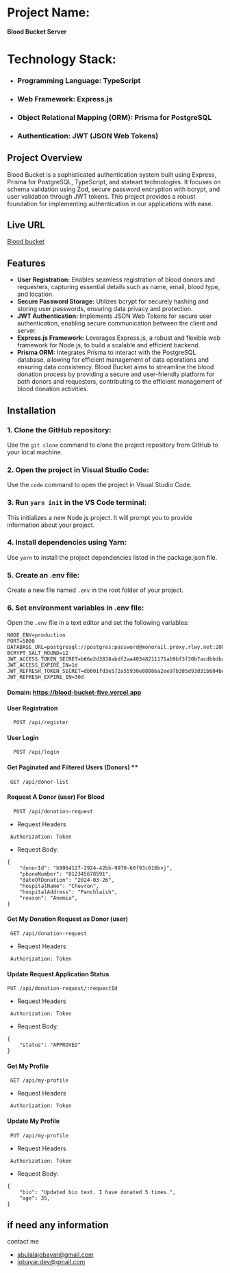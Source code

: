 # Project Name:  
**Blood Bucket Server**



# Technology Stack:
-  ### Programming Language: TypeScript
- ### Web Framework: Express.js
- ### Object Relational Mapping (ORM): Prisma for PostgreSQL
- ### Authentication: JWT (JSON Web Tokens)

## Project Overview

 Blood Bucket is a sophisticated authentication system built using Express, Prisma for PostgreSQL, TypeScript, and stateart technologies. It focuses on schema validation using Zod, secure password encryption with bcrypt, and user validation through JWT tokens. This project provides a robust foundation for implementing authentication in our applications with ease.

## Live URL
[Blood bucket](https://blood-bucket-five.vercel.app/)


## Features
- **User Registration:** Enables seamless registration of blood donors and requesters, capturing essential details such as name, email, blood type, and location.
- **Secure Password Storage:** Utilizes bcrypt for securely hashing and storing user passwords, ensuring data privacy and protection.
- **JWT Authentication:** Implements JSON Web Tokens for secure user authentication, enabling secure communication between the client and server.
- **Express.js Framework:** Leverages Express.js, a robust and flexible web framework for Node.js, to build a scalable and efficient backend.
- **Prisma ORM:** Integrates Prisma to interact with the PostgreSQL database, allowing for efficient management of data operations and ensuring data consistency.
Blood Bucket aims to streamline the blood donation process by providing a secure and user-friendly platform for both donors and requesters, contributing to the efficient management of blood donation activities.





## Installation

### 1. Clone the GitHub repository:
Use the `git clone` command to clone the project repository from GitHub to your local machine.

### 2. Open the project in Visual Studio Code:
Use the `code` command to open the project in Visual Studio Code.

### 3. Run `yarn init` in the VS Code terminal:
This initializes a new Node.js project. It will prompt you to provide information about your project.

### 4. Install dependencies using Yarn:
Use `yarn` to install the project dependencies listed in the package.json file.

### 5. Create an .env file:
Create a new file named `.env` in the root folder of your project.

### 6. Set environment variables in .env file:
Open the `.env` file in a text editor and set the following variables:

```plaintext
NODE_ENV=production
PORT=5000
DATABASE_URL=postgresql://postgres:password@monorail.proxy.rlwy.net:20888/railway
BCRYPT_SALT_ROUND=12
JWT_ACCESS_TOKEN_SECRET=b66e2d3838abdf2aa40348211171ab9bf3f30b7acdbbdbafd32ea2a14fa30392
JWT_ACCESS_EXPIRE_IN=1d
JWT_REFRESH_TOKEN_SECRET=db001fd3e572a55930e88086a2ee97b385d93d31b604be83fc2f8c4cee3b4e28e617600524f1423300873d72e91833f0ba617d6f6f14ede7e37d5ef95e009007
JWT_REFRESH_EXPIRE_IN=30d
```


#### Domain: https://blood-bucket-five.vercel.app

#### User Registration

```http
  POST /api/register
```

####  User Login

```http
  POST /api/login
```

#### Get Paginated and Filtered Users (Donors) **

```http
 GET /api/donor-list
```



#### Request A Donor (user) For Blood 


```http
  POST /api/donation-request

```
- Request Headers
```http
 Authorization: Token
```
- Request Body:
```http
{
    "donorId": "b9964127-2924-42bb-9970-60f93c016bvj",
    "phoneNumber": "012345678591",
    "dateOfDonation": "2024-03-26",
    "hospitalName": "Chevron",
    "hospitalAddress": "Panchlaish",
    "reason": "Anemia",
}
```



#### Get My Donation Request as Donor (user) 

```http
 GET /api/donation-request
```
- Request Headers
```http
 Authorization: Token
``` 

#### Update Request Application Status

```http
PUT /api/donation-request/:requestId

```
- Request Headers
```http
 Authorization: Token
``` 
- Request Body:
```http
{
    "status": "APPROVED"
}
``` 

#### Get My Profile 


```http
 GET /api/my-profile

```
- Request Headers
```http
 Authorization: Token
``` 

#### Update My Profile


```http
 PUT /api/my-profile

```
- Request Headers
```http
 Authorization: Token
``` 
- Request Body:
```http
{
    "bio": "Updated bio text. I have donated 5 times.",
    "age": 35,
}
``` 

## if need any information
contact me

- abulalajobayar@gmail.com
- jobayar.dev@gmail.com

